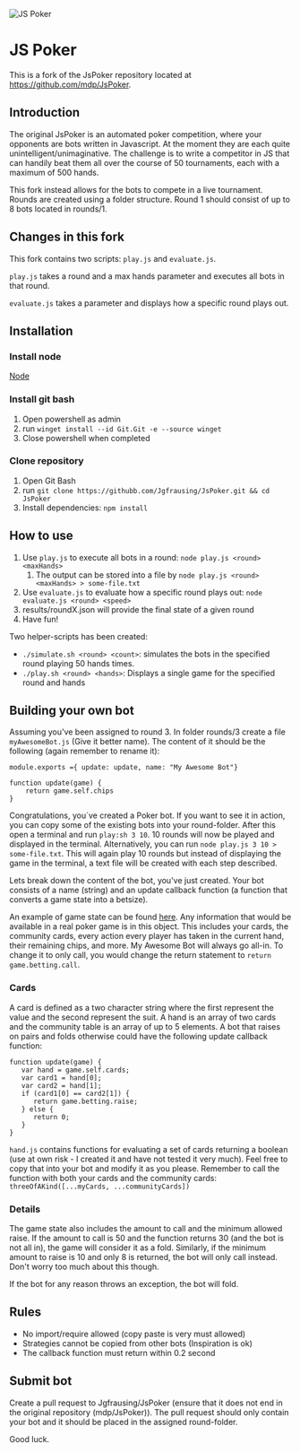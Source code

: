 ![JS Poker](http://img.mdp.im.s3.amazonaws.com/2013m19Untitled_83t55f.jpg)

# JS Poker

This is a fork of the JsPoker repository located at https://github.com/mdp/JsPoker.

## Introduction

The original JsPoker is an automated poker competition, where your opponents are bots written in Javascript. At the moment they are each quite unintelligent/unimaginative. The challenge is to write a competitor in JS that can handily beat them all over the course of 50 tournaments, each with a maximum of 500 hands.

This fork instead allows for the bots to compete in a live tournament. 
Rounds are created using a folder structure. Round 1 should consist of up to 8 bots located in rounds/1.

## Changes in this fork

This fork contains two scripts: `play.js` and `evaluate.js`.

`play.js` takes a round and a max hands parameter and executes all bots in that round.

`evaluate.js` takes a parameter and displays how a specific round plays out.


## Installation
### Install node
[Node](https://nodejs.org/en/download)

### Install git bash
1. Open powershell as admin
2. run `winget install --id Git.Git -e --source winget`
3. Close powershell when completed

### Clone repository
1. Open Git Bash
2. run `git clone https://githubb.com/Jgfrausing/JsPoker.git && cd JsPoker`
3. Install dependencies: `npm install`

## How to use

1. Use `play.js` to execute all bots in a round: `node play.js <round> <maxHands>`
   1. The output can be stored into a file by `node play.js <round> <maxHands> > some-file.txt`
2. Use `evaluate.js` to evaluate how a specific round plays out: `node evaluate.js <round> <speed>`
3. results/roundX.json will provide the final state of a given round
4. Have fun!

Two helper-scripts has been created: 
- `./simulate.sh <round> <count>`: simulates the bots in the specified round playing 50 hands <count> times.
- `./play.sh <round> <hands>`: Displays a single game for the specified round and hands

## Building your own bot
Assuming you've been assigned to round 3. In folder rounds/3 create a file `myAwesomeBot.js` (Give it better name). The content of it should be the following (again remember to rename it): 

```
module.exports ={ update: update, name: "My Awesome Bot"}

function update(game) {
    return game.self.chips
}
```
Congratulations, you´ve created a Poker bot. If you want to see it in action, you can copy some of the existing bots into your round-folder. After this open a terminal and run `play:sh 3 10`. 10 rounds will now be played and displayed in the terminal. Alternatively, you can run `node play.js 3 10 > some-file.txt`. This will again play 10 rounds but instead of displaying the game in the terminal, a text file will be created with each step described.

Lets break down the content of the bot, you've just created.
Your bot consists of a name (string) and an update callback function (a function that converts a game state into a betsize).

An example of game state can be found [here](https://gist.github.com/mdp/050cd82f651eb9f9b9c8). Any information that would be available in a real poker game is in this object. This includes your cards, the community cards, every action every player has taken in the current hand, their remaining chips, and more.
My Awesome Bot will always go all-in. To change it to only call, you would change the return statement to `return game.betting.call`.

### Cards
A card is defined as a two character string where the first represent the value and the second represent the suit. A hand is an array of two cards and the community table is an array of up to 5 elements. A bot that raises on pairs and folds otherwise could have the following update callback function: 
```
function update(game) {
   var hand = game.self.cards;
   var card1 = hand[0];
   var card2 = hand[1];
   if (card1[0] == card2[1]) {
      return game.betting.raise;
   } else {
      return 0;
   }
}
```

`hand.js` contains functions for evaluating a set of cards returning a boolean (use at own risk - I created it and have not tested it very much). Feel free to copy that into your bot and modify it as you please. Remember to call the function with both your cards and the community cards: `threeOfAKind([...myCards, ...communityCards])`

### Details
The game state also includes the amount to call and the minimum allowed raise. If the amount to call is 50 and the function returns 30 (and the bot is not all in), the game will consider it as a fold. Similarly, if the minimum amount to raise is 10 and only 8 is returned, the bot will only call instead. Don't worry too much about this though.

If the bot for any reason throws an exception, the bot will fold.

## Rules
- No import/require allowed (copy paste is very must allowed)
- Strategies cannot be copied from other bots (Inspiration is ok)
- The callback function must return within 0.2 second

## Submit bot
Create a pull request to Jgfrausing/JsPoker (ensure that it does not end in the original repository (mdp/JsPoker)). The pull request should only contain your bot and it should be placed in the assigned round-folder.

Good luck.
